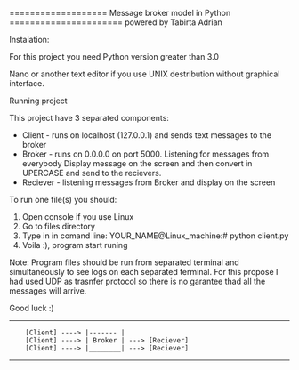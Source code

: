 =================== Message broker model in Python ======================
		    powered by Tabirta Adrian 

Instalation: 

For this project you need Python version greater than 3.0 

Nano or another text editor if you use UNIX destribution without 
graphical interface. 

Running project

This project have 3 separated components:

* Client - runs on localhost (127.0.0.1) and sends text messages to the broker  
* Broker - runs on 0.0.0.0 on port 5000. Listening for messages from everybody
	   Display message on the screen and then convert in UPERCASE and
	   send to the recievers.
* Reciever - listening messages from Broker and display on the screen

To run one file(s) you should: 
1. Open console if you use Linux
1. Go to files directory
2. Type in in comand line: YOUR_NAME@Linux_machine:# python client.py
3. Voila :), program start runing

Note: Program files should be run from separated terminal and simultaneously
to see logs on each separated terminal.
For this propose I had used UDP as trasnfer protocol so there is no garantee 
thad all the messages will arrive.

Good luck :)

________________________________________________________________________

        [Client] ----> |------- |
        [Client] ----> | Broker | ---> [Reciever]
        [Client] ----> |________| ---> [Reciever]
_________________________________________________________________________

 


